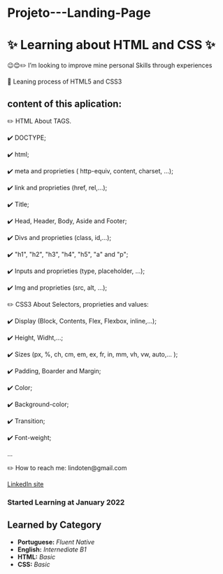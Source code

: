 # Projeto---Landing-Page

<!-- Projeto de Landing Page -->

<h1><strong> ✨ Learning about HTML and CSS ✨ </strong></h1>
<p>😉😊✏️ I’m looking to improve mine personal Skills through experiences</p>
<p></p>
<p>📜 Leaning process of HTML5 and CSS3</p>
<p></p>
<h2>content of this aplication:</h2>
<p></p>
<p>✏️ HTML About TAGS. </p>
    <p>✔️ DOCTYPE;</p>
    <p>✔️ html;</p>
    <p>✔️ meta and proprieties ( http-equiv, content, charset, ...);</p>
    <p>✔️ link and proprieties (href, rel,...);</p>
    <p>✔️ Title;</p>
    <p>✔️ Head, Header, Body, Aside and Footer;</p>
    <p>✔️ Divs and proprieties (class, id,...);</p>
    <p>✔️ "h1", "h2", "h3", "h4", "h5", "a" and "p";</p>
    <p>✔️ Inputs and proprieties (type, placeholder, ...);</p>
    <p>✔️ Img and proprieties (src, alt, ...);</p>
    <p></p>
<p>✏️ CSS3 About Selectors, proprieties and values:</p>
    <p>✔️ Display (Block, Contents, Flex, Flexbox, inline,...);</p>
    <p>✔️ Height, Widht,...;</p>
    <p>✔️ Sizes (px, %, ch, cm, em, ex, fr, in, mm, vh, vw, auto,... );</p>
    <p>✔️ Padding, Boarder and Margin;</p>
    <p>✔️ Color;</p>
    <p>✔️ Background-color;</p>
    <p>✔️ Transition;</p>
    <p>✔️ Font-weight;</p>
    <p>...</p>
<p></p>
<p>✏️ How to reach me: lindoten@gmail.com</p>

<a href="https://www.linkedin.com/in/alissonlindote/" title="LinkedIn"> LinkedIn site</a>
<p></p>

<h3><strong> Started Learning at January 2022 </strong></h3>
<p></p>
<h2><strong>Learned by Category</strong></h2>
<p></p>
<ul>
<li><strong>Portuguese:</strong><em> Fluent Native</em></li>
<li><strong>English:</strong><em> Internediate B1</em></li>
<li><strong>HTML:</strong><em> Basic</em></li>
<li><strong>CSS:</strong><em> Basic</em></li>
</ul>

<!---
lindotex/lindotex is a ✨ special ✨ repository because its `README.md` (this file) appears on your GitHub profile.
You can click the Preview link to take a look at your changes.
--->
